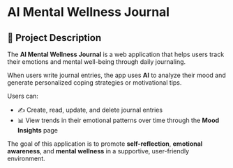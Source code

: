 # AI Mental Wellness Journal

## 🧠 Project Description
The **AI Mental Wellness Journal** is a web application that helps users track their emotions and mental well-being through daily journaling.

When users write journal entries, the app uses **AI** to analyze their mood and generate personalized coping strategies or motivational tips.

Users can:
- ✍️ Create, read, update, and delete journal entries
- 📊 View trends in their emotional patterns over time through the **Mood Insights** page

The goal of this application is to promote **self-reflection**, **emotional awareness**, and **mental wellness** in a supportive, user-friendly environment.